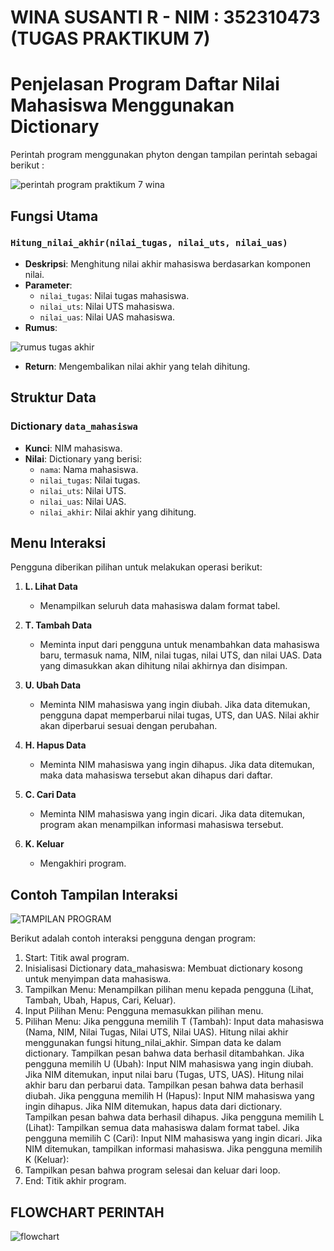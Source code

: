 # WINA SUSANTI R - NIM : 352310473 (TUGAS PRAKTIKUM 7)
# Penjelasan Program Daftar Nilai Mahasiswa Menggunakan Dictionary
Perintah program menggunakan phyton dengan tampilan perintah sebagai berikut : 

![perintah program praktikum 7 wina](https://github.com/user-attachments/assets/a199addc-c77d-4f25-a5f4-09719fcf83be)

## Fungsi Utama

### `Hitung_nilai_akhir(nilai_tugas, nilai_uts, nilai_uas)`
- **Deskripsi**: Menghitung nilai akhir mahasiswa berdasarkan komponen nilai.
- **Parameter**:
  - `nilai_tugas`: Nilai tugas mahasiswa.
  - `nilai_uts`: Nilai UTS mahasiswa.
  - `nilai_uas`: Nilai UAS mahasiswa.
- **Rumus**:
  
 ![rumus tugas akhir](https://github.com/user-attachments/assets/21ff5d05-c762-4684-abff-8379a6247b5a)

 
- **Return**: Mengembalikan nilai akhir yang telah dihitung.

## Struktur Data

### Dictionary `data_mahasiswa`
- **Kunci**: NIM mahasiswa.
- **Nilai**: Dictionary yang berisi:
  - `nama`: Nama mahasiswa.
  - `nilai_tugas`: Nilai tugas.
  - `nilai_uts`: Nilai UTS.
  - `nilai_uas`: Nilai UAS.
  - `nilai_akhir`: Nilai akhir yang dihitung.

## Menu Interaksi

Pengguna diberikan pilihan untuk melakukan operasi berikut:

1. **L. Lihat Data**
   - Menampilkan seluruh data mahasiswa dalam format tabel.

2. **T. Tambah Data**
   - Meminta input dari pengguna untuk menambahkan data mahasiswa baru, termasuk nama, NIM, nilai tugas, nilai UTS, dan nilai UAS. Data yang dimasukkan akan dihitung nilai akhirnya dan disimpan.

3. **U. Ubah Data**
   - Meminta NIM mahasiswa yang ingin diubah. Jika data ditemukan, pengguna dapat memperbarui nilai tugas, UTS, dan UAS. Nilai akhir akan diperbarui sesuai dengan perubahan.

4. **H. Hapus Data**
   - Meminta NIM mahasiswa yang ingin dihapus. Jika data ditemukan, maka data mahasiswa tersebut akan dihapus dari daftar.

5. **C. Cari Data**
   - Meminta NIM mahasiswa yang ingin dicari. Jika data ditemukan, program akan menampilkan informasi mahasiswa tersebut.

6. **K. Keluar**
   - Mengakhiri program.

## Contoh Tampilan Interaksi

![TAMPILAN PROGRAM](https://github.com/user-attachments/assets/82fa0f9c-1de7-4892-82a1-2e832e83f8fd)


Berikut adalah contoh interaksi pengguna dengan program:
1. Start: Titik awal program.
2. Inisialisasi Dictionary data_mahasiswa: Membuat dictionary kosong untuk menyimpan data mahasiswa.
3. Tampilkan Menu: Menampilkan pilihan menu kepada pengguna (Lihat, Tambah, Ubah, Hapus, Cari, Keluar).
4. Input Pilihan Menu: Pengguna memasukkan pilihan menu.
5. Pilihan Menu:
Jika pengguna memilih T (Tambah):
Input data mahasiswa (Nama, NIM, Nilai Tugas, Nilai UTS, Nilai UAS).
Hitung nilai akhir menggunakan fungsi hitung_nilai_akhir.
Simpan data ke dalam dictionary.
Tampilkan pesan bahwa data berhasil ditambahkan.
Jika pengguna memilih U (Ubah):
Input NIM mahasiswa yang ingin diubah.
Jika NIM ditemukan, input nilai baru (Tugas, UTS, UAS).
Hitung nilai akhir baru dan perbarui data.
Tampilkan pesan bahwa data berhasil diubah.
Jika pengguna memilih H (Hapus):
Input NIM mahasiswa yang ingin dihapus.
Jika NIM ditemukan, hapus data dari dictionary.
Tampilkan pesan bahwa data berhasil dihapus.
Jika pengguna memilih L (Lihat):
Tampilkan semua data mahasiswa dalam format tabel.
Jika pengguna memilih C (Cari):
Input NIM mahasiswa yang ingin dicari.
Jika NIM ditemukan, tampilkan informasi mahasiswa.
Jika pengguna memilih K (Keluar):
6. Tampilkan pesan bahwa program selesai dan keluar dari loop.
7. End: Titik akhir program.

## FLOWCHART PERINTAH 

![flowchart](https://github.com/user-attachments/assets/68e519db-c622-48ad-9de0-da489abf7d5b)
